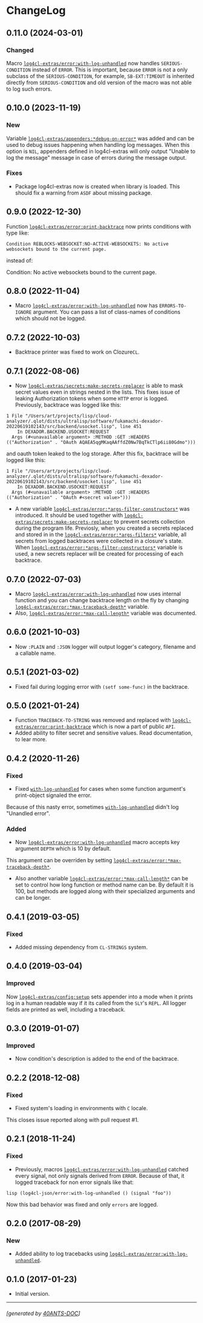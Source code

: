 <a id="x-28LOG4CL-EXTRAS-2FCHANGELOG-3A-40CHANGELOG-2040ANTS-DOC-2FLOCATIVES-3ASECTION-29"></a>

# ChangeLog

<a id="x-28LOG4CL-EXTRAS-2FCHANGELOG-3A-3A-7C0-2E11-2E0-7C-2040ANTS-DOC-2FLOCATIVES-3ASECTION-29"></a>

## 0.11.0 (2024-03-01)

<a id="changed"></a>

### Changed

Macro [`log4cl-extras/error:with-log-unhandled`][3fd6] now handles `SERIOUS-CONDITION` instead of `ERROR`. This is important, because `ERROR` is not a only subclass of the `SERIOUS-CONDITION`, for example, `SB-EXT:TIMEOUT` is inherited directly from `SERIOUS-CONDITION` and old version of the macro was not able to log such errors.

<a id="x-28LOG4CL-EXTRAS-2FCHANGELOG-3A-3A-7C0-2E10-2E0-7C-2040ANTS-DOC-2FLOCATIVES-3ASECTION-29"></a>

## 0.10.0 (2023-11-19)

<a id="new"></a>

### New

Variable [`log4cl-extras/appenders:*debug-on-error*`][8400] was added and can be used to debug issues happening when handling log messages.
When this option is `NIL`, appenders defined in log4cl-extras will only output "Unable to log the message" message in case of errors
during the message output.

<a id="fixes"></a>

### Fixes

* Package log4cl-extras now is created when library is loaded. This should fix a warning from `ASDF` about missing package.

<a id="x-28LOG4CL-EXTRAS-2FCHANGELOG-3A-3A-7C0-2E9-2E0-7C-2040ANTS-DOC-2FLOCATIVES-3ASECTION-29"></a>

## 0.9.0 (2022-12-30)

Function [`log4cl-extras/error:print-backtrace`][6a57] now prints conditions with type like:

```
Condition REBLOCKS-WEBSOCKET:NO-ACTIVE-WEBSOCKETS: No active websockets bound to the current page.
```
instead of:

Condition: No active websockets bound to the current page.

<a id="x-28LOG4CL-EXTRAS-2FCHANGELOG-3A-3A-7C0-2E8-2E0-7C-2040ANTS-DOC-2FLOCATIVES-3ASECTION-29"></a>

## 0.8.0 (2022-11-04)

* Macro [`log4cl-extras/error:with-log-unhandled`][3fd6] now has `ERRORS-TO-IGNORE` argument.
You can pass a list of class-names of conditions which should not be logged.

<a id="x-28LOG4CL-EXTRAS-2FCHANGELOG-3A-3A-7C0-2E7-2E2-7C-2040ANTS-DOC-2FLOCATIVES-3ASECTION-29"></a>

## 0.7.2 (2022-10-03)

* Backtrace printer was fixed to work on Clozure`CL`.

<a id="x-28LOG4CL-EXTRAS-2FCHANGELOG-3A-3A-7C0-2E7-2E1-7C-2040ANTS-DOC-2FLOCATIVES-3ASECTION-29"></a>

## 0.7.1 (2022-08-06)

* Now [`log4cl-extras/secrets:make-secrets-replacer`][bb11] is able to mask secret values even in strings nested in the lists.
  This fixes issue of leaking Authorization tokens when some `HTTP` error is logged.
Previously, backtrace was logged like this:
```
1 File "/Users/art/projects/lisp/cloud-analyzer/.qlot/dists/ultralisp/software/fukamachi-dexador-20220619102143/src/backend/usocket.lisp", line 451
    In DEXADOR.BACKEND.USOCKET:REQUEST
  Args (#<unavailable argument> :METHOD :GET :HEADERS (("Authorization" . "OAuth AQAEA5qgMKaqAAffdZ0Nw7BqTkCTlp6ii80Gdmo")))
```
and oauth token leaked to the log storage.
After this fix, backtrace will be logged like this:
```
1 File "/Users/art/projects/lisp/cloud-analyzer/.qlot/dists/ultralisp/software/fukamachi-dexador-20220619102143/src/backend/usocket.lisp", line 451
    In DEXADOR.BACKEND.USOCKET:REQUEST
  Args (#<unavailable argument> :METHOD :GET :HEADERS (("Authorization" . "OAuth #<secret value>")))
```
* A new variable [`log4cl-extras/error:*args-filter-constructors*`][5c08] was introduced. It should be used together
  with [`log4cl-extras/secrets:make-secrets-replacer`][bb11] to prevent secrets collection during the program life.
Previosly, when you created a secrets replaced and stored in in the [`log4cl-extras/error:*args-filters*`][c7a0] variable,
all secrets from logged backtraces were collected in a closure's state. When
[`log4cl-extras/error:*args-filter-constructors*`][5c08] variable is used, a new secrets replacer will be created
for processing of each backtrace.

<a id="x-28LOG4CL-EXTRAS-2FCHANGELOG-3A-3A-7C0-2E7-2E0-7C-2040ANTS-DOC-2FLOCATIVES-3ASECTION-29"></a>

## 0.7.0 (2022-07-03)

* Macro [`log4cl-extras/error:with-log-unhandled`][3fd6] now uses internal function and you can change backtrace length on the fly by changing [`log4cl-extras/error:*max-traceback-depth*`][c93b] variable.
* Also, [`log4cl-extras/error:*max-call-length*`][6d41] variable was documented.

<a id="x-28LOG4CL-EXTRAS-2FCHANGELOG-3A-3A-7C0-2E6-2E0-7C-2040ANTS-DOC-2FLOCATIVES-3ASECTION-29"></a>

## 0.6.0 (2021-10-03)

* Now `:PLAIN` and `:JSON` logger will output logger's category, filename and a callable name.

<a id="x-28LOG4CL-EXTRAS-2FCHANGELOG-3A-3A-7C0-2E5-2E1-7C-2040ANTS-DOC-2FLOCATIVES-3ASECTION-29"></a>

## 0.5.1 (2021-03-02)

* Fixed fail during logging error with `(setf some-func)` in the backtrace.

<a id="x-28LOG4CL-EXTRAS-2FCHANGELOG-3A-3A-7C0-2E5-2E0-7C-2040ANTS-DOC-2FLOCATIVES-3ASECTION-29"></a>

## 0.5.0 (2021-01-24)

* Function `TRACEBACK-TO-STRING` was removed and
  replaced with [`log4cl-extras/error:print-backtrace`][6a57] which is now
  a part of public `API`.
* Added ability to filter secret and sensitive values.
  Read documentation, to lear more.

<a id="x-28LOG4CL-EXTRAS-2FCHANGELOG-3A-3A-7C0-2E4-2E2-7C-2040ANTS-DOC-2FLOCATIVES-3ASECTION-29"></a>

## 0.4.2 (2020-11-26)

<a id="fixed"></a>

### Fixed

* Fixed [`with-log-unhandled`][3fd6] for cases when some function argument's print-object signaled the error.

Because of this nasty error, sometimes [`with-log-unhandled`][3fd6] didn't log "Unandled error".

<a id="added"></a>

### Added

* Now [`log4cl-extras/error:with-log-unhandled`][3fd6] macro accepts key argument `DEPTH` which is 10 by default.

This argument can be overriden by setting [`log4cl-extras/error:*max-traceback-depth*`][c93b].

* Also another variable [`log4cl-extras/error:*max-call-length*`][6d41] can be set to control
  how long function or method name can be. By default it is 100, but methods are logged along
  with their specialized arguments and can be longer.

<a id="x-28LOG4CL-EXTRAS-2FCHANGELOG-3A-3A-7C0-2E4-2E1-7C-2040ANTS-DOC-2FLOCATIVES-3ASECTION-29"></a>

## 0.4.1 (2019-03-05)

<a id="fixed"></a>

### Fixed

* Added missing dependency from `CL-STRINGS` system.

<a id="x-28LOG4CL-EXTRAS-2FCHANGELOG-3A-3A-7C0-2E4-2E0-7C-2040ANTS-DOC-2FLOCATIVES-3ASECTION-29"></a>

## 0.4.0 (2019-03-04)

<a id="improved"></a>

### Improved

Now [`log4cl-extras/config:setup`][74de] sets appender into a mode when it prints log in a human
readable way if it its called from the `SLY`'s `REPL`. All logger fields are
printed as well, including a traceback.

<a id="x-28LOG4CL-EXTRAS-2FCHANGELOG-3A-3A-7C0-2E3-2E0-7C-2040ANTS-DOC-2FLOCATIVES-3ASECTION-29"></a>

## 0.3.0 (2019-01-07)

<a id="improved"></a>

### Improved

* Now condition's description is added to the end of the backtrace.

<a id="x-28LOG4CL-EXTRAS-2FCHANGELOG-3A-3A-7C0-2E2-2E2-7C-2040ANTS-DOC-2FLOCATIVES-3ASECTION-29"></a>

## 0.2.2 (2018-12-08)

<a id="fixed"></a>

### Fixed

* Fixed system's loading in environments with `C` locale.

This closes issue reported along with pull request #1.

<a id="x-28LOG4CL-EXTRAS-2FCHANGELOG-3A-3A-7C0-2E2-2E1-7C-2040ANTS-DOC-2FLOCATIVES-3ASECTION-29"></a>

## 0.2.1 (2018-11-24)

<a id="fixed"></a>

### Fixed

* Previously, macros [`log4cl-extras/error:with-log-unhandled`][3fd6] catched every signal,
  not only signals derived from `ERROR`. Because of that,
  it logged traceback for non error signals like that:

`lisp
  (log4cl-json/error:with-log-unhandled ()
      (signal "foo"))
`

Now this bad behavior was fixed and only `errors` are logged.

<a id="x-28LOG4CL-EXTRAS-2FCHANGELOG-3A-3A-7C0-2E2-2E0-7C-2040ANTS-DOC-2FLOCATIVES-3ASECTION-29"></a>

## 0.2.0 (2017-08-29)

<a id="new"></a>

### New

* Added ability to log tracebacks using [`log4cl-extras/error:with-log-unhandled`][3fd6].

<a id="x-28LOG4CL-EXTRAS-2FCHANGELOG-3A-3A-7C0-2E1-2E0-7C-2040ANTS-DOC-2FLOCATIVES-3ASECTION-29"></a>

## 0.1.0 (2017-01-23)

* Initial version.


[8400]: https://40ants.com/log4cl-extras/#x-28LOG4CL-EXTRAS-2FAPPENDERS-3A-2ADEBUG-ON-ERROR-2A-20-28VARIABLE-29-29
[74de]: https://40ants.com/log4cl-extras/#x-28LOG4CL-EXTRAS-2FCONFIG-3ASETUP-20FUNCTION-29
[5c08]: https://40ants.com/log4cl-extras/#x-28LOG4CL-EXTRAS-2FERROR-3A-2AARGS-FILTER-CONSTRUCTORS-2A-20-28VARIABLE-29-29
[c7a0]: https://40ants.com/log4cl-extras/#x-28LOG4CL-EXTRAS-2FERROR-3A-2AARGS-FILTERS-2A-20-28VARIABLE-29-29
[6d41]: https://40ants.com/log4cl-extras/#x-28LOG4CL-EXTRAS-2FERROR-3A-2AMAX-CALL-LENGTH-2A-20-28VARIABLE-29-29
[c93b]: https://40ants.com/log4cl-extras/#x-28LOG4CL-EXTRAS-2FERROR-3A-2AMAX-TRACEBACK-DEPTH-2A-20-28VARIABLE-29-29
[6a57]: https://40ants.com/log4cl-extras/#x-28LOG4CL-EXTRAS-2FERROR-3APRINT-BACKTRACE-20FUNCTION-29
[3fd6]: https://40ants.com/log4cl-extras/#x-28LOG4CL-EXTRAS-2FERROR-3AWITH-LOG-UNHANDLED-20-2840ANTS-DOC-2FLOCATIVES-3AMACRO-29-29
[bb11]: https://40ants.com/log4cl-extras/#x-28LOG4CL-EXTRAS-2FSECRETS-3AMAKE-SECRETS-REPLACER-20FUNCTION-29

* * *
###### [generated by [40ANTS-DOC](https://40ants.com/doc/)]

